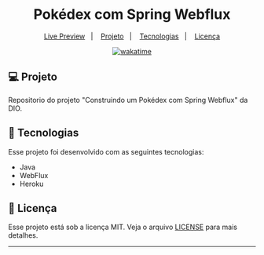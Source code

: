<h1 align="center">
  Pokédex com Spring Webflux
</h1>

<p align="center">
  <a href="https://brunoh-pokedex.herokuapp.com/">Live Preview</a>&nbsp;&nbsp;&nbsp;|&nbsp;&nbsp;&nbsp;
  <a href="#-projeto">Projeto</a>&nbsp;&nbsp;&nbsp;|&nbsp;&nbsp;&nbsp;
  <a href="#-tecnologias">Tecnologias</a>&nbsp;&nbsp;&nbsp;|&nbsp;&nbsp;&nbsp;
  <a href="#memo-licença">Licença</a>
</p>

<p align="center">
<a href="https://wakatime.com/badge/user/68660678-6b86-4b78-98df-f5f41a37e1bc/project/819b78ae-cad8-43c6-b2b2-75a33715f154"><img src="https://wakatime.com/badge/user/68660678-6b86-4b78-98df-f5f41a37e1bc/project/819b78ae-cad8-43c6-b2b2-75a33715f154.svg" alt="wakatime"></a>
</p>

## 💻 Projeto

Repositorio do projeto "Construindo um Pokédex com Spring Webflux" da DIO.

## 🚀 Tecnologias

Esse projeto foi desenvolvido com as seguintes tecnologias:

- Java
- WebFlux
- Heroku

## :memo: Licença

Esse projeto está sob a licença MIT. Veja o arquivo [LICENSE](LICENSE) para mais detalhes.

---
